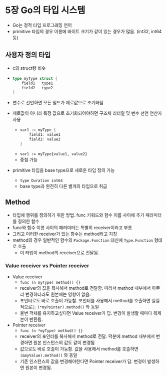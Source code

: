 # 5장 Go의 타입 시스템

* Go는 정적 타입 프로그래밍 언어
* primitive 타입의 경우 이름에 바이트 크기가 같이 있는 경우가 많음. \(int32, int64 등\)

## 사용자 정의 타입

* c의 struct랑 비슷
* ```go
  type myType struct {
      field1   type1
      field2   type2
  }
  ```
* 변수로 선언하면 모든 필드가 제로값으로 초기화됨

* 제로값이 아니라 특정 값으로 초기화되어야하면 구조체 리터럴 및 변수 선언 연산자 사용

  * ```go
    var1 := myType {
        field1: value1
        field2: value2
    }
    ```
  * `var1 := myType{value1, value2}`
  * 중첩 가능

* primitive 타입을 base type으로 새로운 타입 정의 가능
  * `type Duration int64`
  * base type과 완전히 다른 별개의 타입으로 취급

## Method

* 타입에 행위를 정의하기 위한 방법. func 키워드와 함수 이름 사이에 추가 패러미터를 정의한 함수
* func와 함수 이름 사이의 패러미터는 특별히 receiver이라고 부름
* 그리고 이러한 receiver가 있는 함수는 method라고 지칭
* method의 경우 일반적인 함수의 `Package.Function` 대신에 `Type.Function` 형태로 호출
  * 이 타입이 method의 receiver으로 전달됨.

### Value receiver vs Pointer receiver

* Value receiver
  * `func (n myType) method() {}`
  * receiver의 값을 복사해서 method로 전달함. 따라서 method 내부에서 아무리 변경하더라도 원본에는 영향이 없음.
  * 포인터로도 바로 호출이 가능함. 포인터를 사용해서 method를 호출하면 실질적으로는 `(*myPointer).method()` 와 동일
  * 불변 객체를 유지하고싶다면 Value receiver가 답. 변경이 발생할 때마다 복제본이 반환됨.
* Pointer receiver
  * `func (n *myType) method() {}`
  * receiver의 포인터를 복사해서 method로 전달. 덕분에 method 내부에서 변경하면 원본 인스턴스의 값도 같이 변경됨
  * 값으로도 바로 호출이 가능함. 값을 사용해서 method를 호출하면 `(&myValue).method()` 와 동일
  * 기존 인스턴스의 값을 변경해야한다면 Pointer receiver가 답. 변경이 발생하면 원본이 변경됨.






